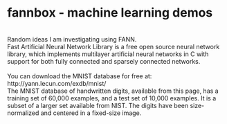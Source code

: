 # fannbox - machine learning demos
<br>
Random ideas I am investigating using FANN.<br>
Fast Artificial Neural Network Library is a free open source neural network library, which implements multilayer artificial neural networks in C with support for both fully connected and sparsely connected networks.<br>
<br>
You can download the MNIST database for free at: http://yann.lecun.com/exdb/mnist/<br>
The MNIST database of handwritten digits, available from this page, has a training set of 60,000 examples, and a test set of 10,000 examples. It is a subset of a larger set available from NIST. The digits have been size-normalized and centered in a fixed-size image.<br>
<br>
